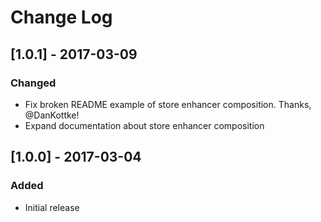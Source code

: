 # Change Log

## [1.0.1] - 2017-03-09
### Changed
- Fix broken README example of store enhancer composition. Thanks, @DanKottke!
- Expand documentation about store enhancer composition

## [1.0.0] - 2017-03-04
### Added
- Initial release
